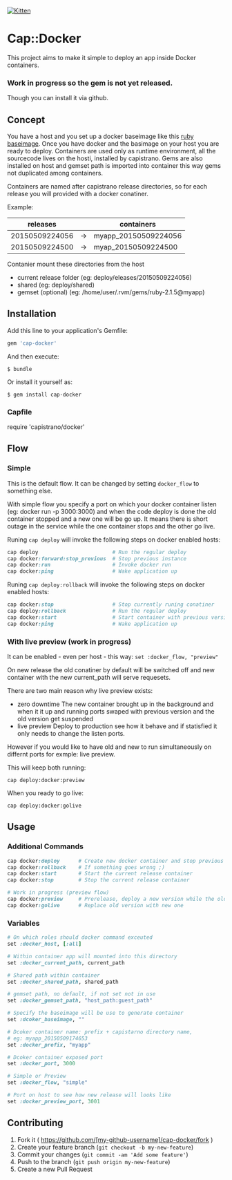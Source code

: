 [![Kitten](http://gittens.r15.railsrumble.com//badge/bonyiii/cap-docker)](http://gittens.r15.railsrumble.com//badge/bonyiii/cap-docker)


# Cap::Docker

This project aims to make it simple to deploy an app inside Docker containers.

### Work in progress so the gem is not yet released.

Though you can install it via github.

## Concept

You have a host and you set up a docker baseimage like this [ruby baseimage](https://github.com/bonyiii/dockers/tree/master/ruby). Once you have docker and  the basimage on your host you are ready to deploy.
Containers are used only as runtime environment, all the sourcecode lives on the hosti, installed by capistrano.
Gems are also installed on host and gemset path is imported into container this way gems not duplicated among containers.

Containers are named after capistrano release directories, so for each release you will provided with a docker conatiner.

Example:

releases         |    | containers
-----------------|----|----------------------
20150509224056   | -> | myapp_20150509224056
20150509224500   | -> | myap_20150509224500

Contanier mount these directories from the host
* current release folder (eg: deploy/eleases/20150509224056)
* shared                 (eg: deploy/shared)
* gemset (optional)      (eg: /home/user/.rvm/gems/ruby-2.1.5@myapp)

## Installation

Add this line to your application's Gemfile:

```ruby
gem 'cap-docker'
```

And then execute:

    $ bundle

Or install it yourself as:

    $ gem install cap-docker

### Capfile

require 'capistrano/docker'

## Flow

### Simple

This is the default flow. It can be changed by setting ```docker_flow``` to something else.

With simple flow you specify a port on which your docker container listen (eg: docker run -p 3000:3000) and
when the code deploy is done the old container stopped and a new one will be go up. It means there is short
outage in the service while the one container stops and the other go live.

Runing ```cap deploy``` will invoke the following steps on docker enabled hosts:

```ruby
cap deploy                        # Run the regular deploy
cap docker:forward:stop_previous  # Stop previous instance
cap docker:run                    # Invoke docker run
cap docker:ping                   # Wake application up
```

Runing ```cap deploy:rollback``` will invoke the following steps on docker enabled hosts:

```ruby
cap docker:stop                   # Stop currently runing conatiner
cap deploy:rollback               # Run the regular deploy
cap docker:start                  # Start container with previous version's code
cap docker:ping                   # Wake application up
```

### With live preview (work in progress)

It can be enabled - even per host - this way: ```set :docker_flow, "preview"``` 

On new release the old conatiner by default will be switched off and new container with the new
current_path will serve requesets.

There are two main reason why live preview exists:
* zero downtime
  The new container brought up in the background and when it it up and running ports swaped with previous version
  and the old version get suspended
* live preview
  Deploy to production see how it behave and if statisfied it only needs to change the listen ports.

However if you would like to have old and new to run simultaneously on differnt ports for exmple: live preview.

This will keep both running:

``` cap deploy:docker:preview ```

When you ready to go live:

``` cap deploy:docker:golive ```

## Usage

### Additional Commands

```ruby
cap docker:deploy      # Create new docker container and stop previous version
cap docker:rollback    # If something goes wrong ;)
cap docker:start       # Start the current release container
cap docker:stop        # Stop the current release container

# Work in progress (preview flow)
cap docker:preview     # Prerelease, deploy a new version while the old one available for the public
cap docker:golive      # Replace old version with new one
```

### Variables

```ruby
# On which roles should docker command exceuted
set :docker_host, [:all]

# Within container app will mounted into this directory
set :docker_current_path, current_path

# Shared path within container
set :docker_shared_path, shared_path

# gemset path, no default, if not set not in use
set :docker_gemset_path, "host_path:guest_path"

# Specify the baseimage will be use to generate container
set :dcoker_baseimage, ""

# Dcoker container name: prefix + capistarno directory name,
# eg: myapp_20150509174653
set :docker_prefix, "myapp"

# Dcoker container exposed port
set :docker_port, 3000

# Simple or Preview
set :docker_flow, "simple"

# Port on host to see how new release will looks like
set :docker_preview_port, 3001
```

## Contributing

1. Fork it ( https://github.com/[my-github-username]/cap-docker/fork )
2. Create your feature branch (`git checkout -b my-new-feature`)
3. Commit your changes (`git commit -am 'Add some feature'`)
4. Push to the branch (`git push origin my-new-feature`)
5. Create a new Pull Request
